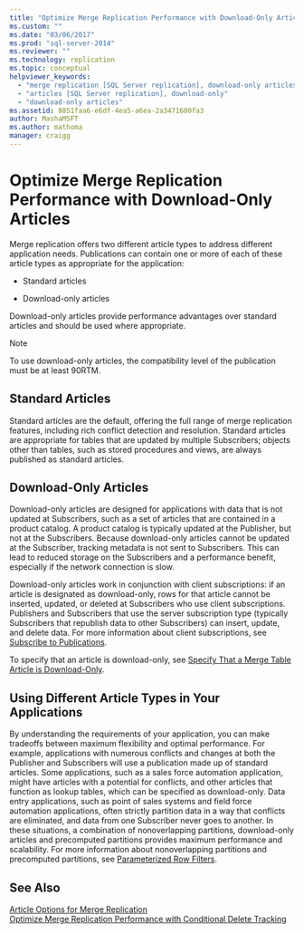 ```yaml
---
title: "Optimize Merge Replication Performance with Download-Only Articles | Microsoft Docs"
ms.custom: ""
ms.date: "03/06/2017"
ms.prod: "sql-server-2014"
ms.reviewer: ""
ms.technology: replication
ms.topic: conceptual
helpviewer_keywords: 
  - "merge replication [SQL Server replication], download-only articles"
  - "articles [SQL Server replication], download-only"
  - "download-only articles"
ms.assetid: 8851faa6-e6df-4ea5-a6ea-2a3471680fa3
author: MashaMSFT
ms.author: mathoma
manager: craigg
---
```

# Optimize Merge Replication Performance with Download-Only Articles
  Merge replication offers two different article types to address different application needs. Publications can contain one or more of each of these article types as appropriate for the application:  
  
-   Standard articles  
  
-   Download-only articles  
  
 Download-only articles provide performance advantages over standard articles and should be used where appropriate.  
  
> [!NOTE]  
>  To use download-only articles, the compatibility level of the publication must be at least 90RTM.  
  
## Standard Articles  
 Standard articles are the default, offering the full range of merge replication features, including rich conflict detection and resolution. Standard articles are appropriate for tables that are updated by multiple Subscribers; objects other than tables, such as stored procedures and views, are always published as standard articles.  
  
## Download-Only Articles  
 Download-only articles are designed for applications with data that is not updated at Subscribers, such as a set of articles that are contained in a product catalog. A product catalog is typically updated at the Publisher, but not at the Subscribers. Because download-only articles cannot be updated at the Subscriber, tracking metadata is not sent to Subscribers. This can lead to reduced storage on the Subscribers and a performance benefit, especially if the network connection is slow.  
  
 Download-only articles work in conjunction with client subscriptions: if an article is designated as download-only, rows for that article cannot be inserted, updated, or deleted at Subscribers who use client subscriptions. Publishers and Subscribers that use the server subscription type (typically Subscribers that republish data to other Subscribers) can insert, update, and delete data. For more information about client subscriptions, see [Subscribe to Publications](../subscribe-to-publications.md).  
  
 To specify that an article is download-only, see [Specify That a Merge Table Article is Download-Only](../publish/specify-that-a-merge-table-article-is-download-only.md).  
  
## Using Different Article Types in Your Applications  
 By understanding the requirements of your application, you can make tradeoffs between maximum flexibility and optimal performance. For example, applications with numerous conflicts and changes at both the Publisher and Subscribers will use a publication made up of standard articles. Some applications, such as a sales force automation application, might have articles with a potential for conflicts, and other articles that function as lookup tables, which can be specified as download-only. Data entry applications, such as point of sales systems and field force automation applications, often strictly partition data in a way that conflicts are eliminated, and data from one Subscriber never goes to another. In these situations, a combination of nonoverlapping partitions, download-only articles and precomputed partitions provides maximum performance and scalability. For more information about nonoverlapping partitions and precomputed partitions, see [Parameterized Row Filters](parameterized-filters-parameterized-row-filters.md).  
  
## See Also  
 [Article Options for Merge Replication](article-options-for-merge-replication.md)   
 [Optimize Merge Replication Performance with Conditional Delete Tracking](optimize-merge-replication-performance-with-conditional-delete-tracking.md)  
  
  
